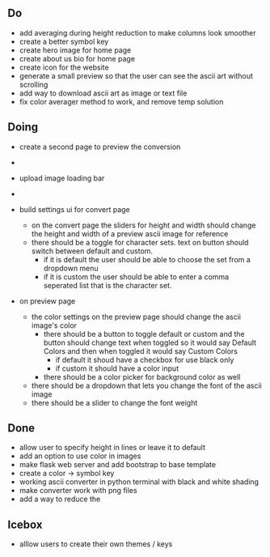 ## Do
* add averaging during height reduction to make columns look smoother
* create a better symbol key
* create hero image for home page
* create about us bio for home page
* create icon for the website
* generate a small preview so that the user can see the ascii art without scrolling
* add way to download ascii art as image or text file
* fix color averager method to work, and remove temp solution



## Doing
* create a second page to preview the conversion
* 
* upload image loading bar
* 
* build settings ui for convert page
  * on the convert page the sliders for height and width should change the height and width of a preview ascii image for reference
  * there should be a toggle for character sets. text on button should switch between default and custom. 
    * if it is default the user should be able to choose the set from a dropdown menu
    * if it is custom the user should be able to enter a comma seperated list that is the character set.

* on preview page
  * the color settings on the preview page should change the ascii image's color
    * there should be a button to toggle default or custom and the button should change text when toggled so it would say Default Colors and then when toggled it would say Custom Colors 
      * if default it shoud have a checkbox for use black only
      * if custom it should have a color input
    * there should be a color picker for background color as well
  * there should be a dropdown that lets you change the font of the ascii image
  * there should be a slider to change the font weight
  


## Done
* allow user to specify height in lines or leave it to default
* add an option to use color in images
* make flask web server and add bootstrap to base template
* create a color -> symbol key
* working ascii converter in python terminal with black and white shading
* make converter work with png files
* add a way to reduce the 

## Icebox
* alllow users to create their own themes / keys